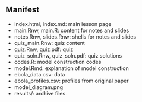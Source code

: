 ## Manifest

- index.html, index.md: main lesson page
- main.Rnw, main.R: content for notes and slides
- notes.Rnw, slides.Rnw: shells for notes and slides
- quiz_main.Rnw: quiz content
- quiz.Rnw, quiz.pdf: quiz 
- quiz_soln.Rnw, quiz_soln.pdf: quiz solutions
- codes.R: model construction codes
- model.Rmd: explanation of model construction
- ebola_data.csv: data
- ebola_profiles.csv: profiles from original paper
- model_diagram.png
- results/: archive files
